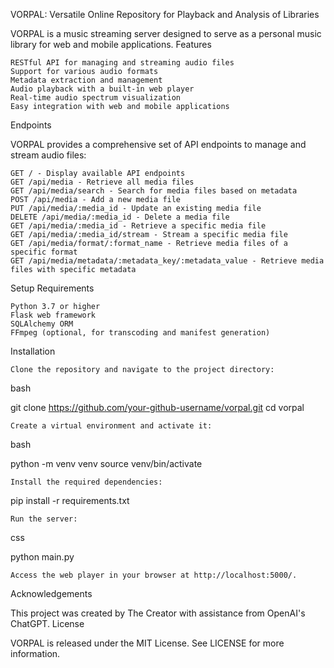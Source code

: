 VORPAL: Versatile Online Repository for Playback and Analysis of Libraries

VORPAL is a music streaming server designed to serve as a personal music library for web and mobile applications.
Features

    RESTful API for managing and streaming audio files
    Support for various audio formats
    Metadata extraction and management
    Audio playback with a built-in web player
    Real-time audio spectrum visualization
    Easy integration with web and mobile applications

Endpoints

VORPAL provides a comprehensive set of API endpoints to manage and stream audio files:

    GET / - Display available API endpoints
    GET /api/media - Retrieve all media files
    GET /api/media/search - Search for media files based on metadata
    POST /api/media - Add a new media file
    PUT /api/media/:media_id - Update an existing media file
    DELETE /api/media/:media_id - Delete a media file
    GET /api/media/:media_id - Retrieve a specific media file
    GET /api/media/:media_id/stream - Stream a specific media file
    GET /api/media/format/:format_name - Retrieve media files of a specific format
    GET /api/media/metadata/:metadata_key/:metadata_value - Retrieve media files with specific metadata

Setup
Requirements

    Python 3.7 or higher
    Flask web framework
    SQLAlchemy ORM
    FFmpeg (optional, for transcoding and manifest generation)

Installation

    Clone the repository and navigate to the project directory:

bash

git clone https://github.com/your-github-username/vorpal.git
cd vorpal

    Create a virtual environment and activate it:

bash

python -m venv venv
source venv/bin/activate

    Install the required dependencies:

pip install -r requirements.txt

    Run the server:

css

python main.py

    Access the web player in your browser at http://localhost:5000/.

Acknowledgements

This project was created by The Creator with assistance from OpenAI's ChatGPT.
License

VORPAL is released under the MIT License. See LICENSE for more information.
